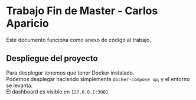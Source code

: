 # Trabajo Fin de Master - Carlos Aparicio
Este documento funciona como anexo de código al trabajo.
## Despliegue del proyecto
Para desplegar tenemos que tener Docker instalado. <br>
Podemos desplegar haciendo simplemente `docker-compose up`, y el entorno se levanta. <br>
El dashboard es visible en `127.0.0.1:3001`
